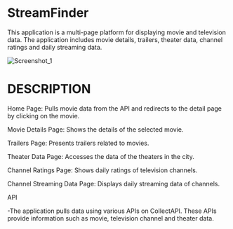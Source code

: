 # StreamFinder

This application is a multi-page platform for displaying movie and television data. The application includes movie details, trailers, theater data, channel ratings and daily streaming data.

![Screenshot_1](https://github.com/user-attachments/assets/84b6b56a-8058-4f7f-9834-dbfff172c520)



# DESCRIPTION

Home Page: Pulls movie data from the API and redirects to the detail page by clicking on the movie.

Movie Details Page: Shows the details of the selected movie.

Trailers Page: Presents trailers related to movies.

Theater Data Page: Accesses the data of the theaters in the city.

Channel Ratings Page: Shows daily ratings of television channels.

Channel Streaming Data Page: Displays daily streaming data of channels.


API

-The application pulls data using various APIs on CollectAPI. These APIs provide information such as movie, television channel and theater data.
